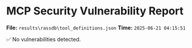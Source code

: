 # MCP Security Vulnerability Report
**File:** `results\rassdb\tool_definitions.json`
**Time:** `2025-06-21 04:15:51`

✅ No vulnerabilities detected.